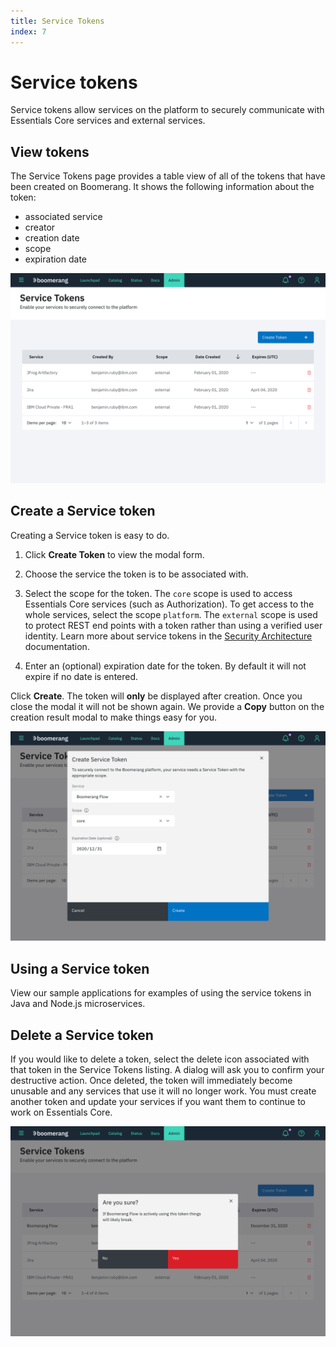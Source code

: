 ```yaml
---
title: Service Tokens
index: 7
---
```


# Service tokens

Service tokens allow services on the platform to securely communicate with Essentials Core services and external services.

## View tokens

The Service Tokens page provides a table view of all of the tokens that have been created on Boomerang. It shows the following information about the token:

- associated service
- creator
- creation date
- scope
- expiration date

![View Tokens](./assets/img/service-tokens/viewtokens.png)

## Create a Service token

Creating a Service token is easy to do.

1. Click **Create Token** to view the modal form.

2. Choose the service the token is to be associated with.

3. Select the scope for the token. The `core` scope is used to access Essentials Core services (such as Authorization). To get access to the whole services, select the scope `platform`. The `external` scope is used to protect REST end points with a token rather than using a verified user identity. Learn more about service tokens in the [Security Architecture](/boomerang/architecture/security) documentation.

4. Enter an (optional) expiration date for the token. By default it will not expire if no date is entered.

Click **Create**. The token will **only** be displayed after creation. Once you close the modal it will not be shown again. We provide a **Copy** button on the creation result modal to make things easy for you.

![Create Token](./assets/img/service-tokens/createtoken.png)

## Using a Service token

View our sample applications for examples of using the service tokens in Java and Node.js microservices.

## Delete a Service token

If you would like to delete a token, select the delete icon associated with that token in the Service Tokens listing. A dialog will ask you to confirm your destructive action. Once deleted, the token will immediately become unusable and any services that use it will no longer work. You must create another token and update your services if you want them to continue to work on Essentials Core.

![Delete Token](./assets/img/service-tokens/deletetoken.png)
